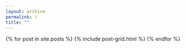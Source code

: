 ```yaml
---
layout: archive
permalink: /
title: ""
---
```


<div class="tiles">
  {% for post in site.posts %}
    {% include post-grid.html %}
  {% endfor %}
</div>

